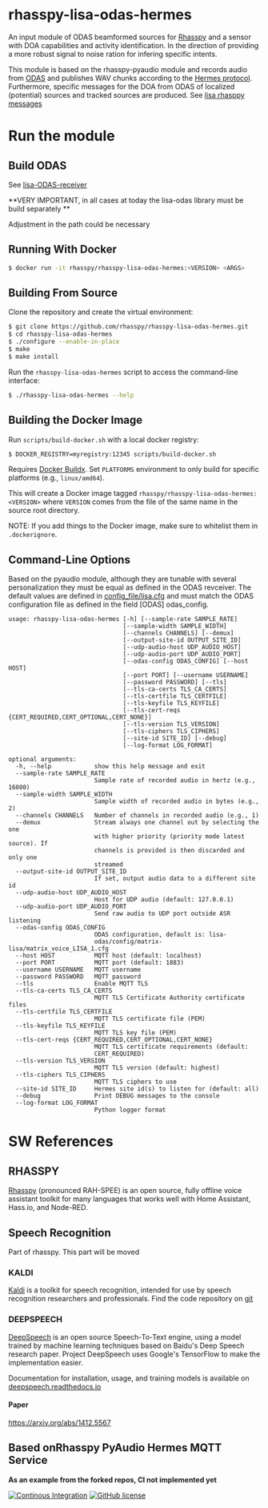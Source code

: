 # rhasspy-lisa-odas-hermes

An input module of ODAS beamformed sources for [Rhasspy](https://rhasspy.readthedocs.io/en/latest/#services)  and a sensor with DOA capabilities and activity identification. In the direction of providing a more robust signal to noise ration for  infering specific intents. 

This module is based on the rhasspy-pyaudio module and records audio from [ODAS](https://github.com/introlab/odas) and publishes WAV chunks according to the [Hermes protocol](https://docs.snips.ai/reference/hermes).
Furthermore, specific messages for the DOA from ODAS of localized (potential) sources and tracked sources are produced.
See [lisa rhasppy messages](https://github.com/lawrence-iviani/rhasspy-lisa-odas-hermes/blob/master/lisa/rhasppy_messages.py)

# Run the module

## Build ODAS

See [lisa-ODAS-receiver](https://github.com/lawrence-iviani/rhasspy-lisa-odas-hermes/tree/master/lisa-odas/demo/lisa-ODAS-receiver)

**VERY IMPORTANT, in all cases at today the lisa-odas library must be build separately **

Adjustment in the path could be necessary

## Running With Docker

```bash
$ docker run -it rhasspy/rhasspy-lisa-odas-hermes:<VERSION> <ARGS>
```

## Building From Source

Clone the repository and create the virtual environment:

```bash
$ git clone https://github.com/rhasspy/rhasspy-lisa-odas-hermes.git
$ cd rhasspy-lisa-odas-hermes
$ ./configure --enable-in-place
$ make
$ make install
```

Run the `rhasspy-lisa-odas-hermes` script to access the command-line interface:

```bash
$ ./rhasspy-lisa-odas-hermes --help
```

## Building the Docker Image

Run `scripts/build-docker.sh` with a local docker registry:

```bash
$ DOCKER_REGISTRY=myregistry:12345 scripts/build-docker.sh
```

Requires [Docker Buildx](https://docs.docker.com/buildx/working-with-buildx/). Set `PLATFORMS` environment to only build for specific platforms (e.g., `linux/amd64`).

This will create a Docker image tagged `rhasspy/rhasspy-lisa-odas-hermes:<VERSION>` where `VERSION` comes from the file of the same name in the source root directory.

NOTE: If you add things to the Docker image, make sure to whitelist them in `.dockerignore`.

## Command-Line Options

Based on the pyaudio module, although they are tunable with several personalization they must be equal as defined in the ODAS revceiver. The default values are defined in [config_file/lisa.cfg](https://github.com/lawrence-iviani/rhasspy-lisa-odas-hermes/blob/master/config_file/lisa.cfg) and must match the ODAS configuration file as defined in the field [ODAS] odas_config.

```
usage: rhasspy-lisa-odas-hermes [-h] [--sample-rate SAMPLE_RATE]
                                [--sample-width SAMPLE_WIDTH]
                                [--channels CHANNELS] [--demux]
                                [--output-site-id OUTPUT_SITE_ID]
                                [--udp-audio-host UDP_AUDIO_HOST]
                                [--udp-audio-port UDP_AUDIO_PORT]
                                [--odas-config ODAS_CONFIG] [--host HOST]
                                [--port PORT] [--username USERNAME]
                                [--password PASSWORD] [--tls]
                                [--tls-ca-certs TLS_CA_CERTS]
                                [--tls-certfile TLS_CERTFILE]
                                [--tls-keyfile TLS_KEYFILE]
                                [--tls-cert-reqs {CERT_REQUIRED,CERT_OPTIONAL,CERT_NONE}]
                                [--tls-version TLS_VERSION]
                                [--tls-ciphers TLS_CIPHERS]
                                [--site-id SITE_ID] [--debug]
                                [--log-format LOG_FORMAT]

optional arguments:
  -h, --help            show this help message and exit
  --sample-rate SAMPLE_RATE
                        Sample rate of recorded audio in hertz (e.g., 16000)
  --sample-width SAMPLE_WIDTH
                        Sample width of recorded audio in bytes (e.g., 2)
  --channels CHANNELS   Number of channels in recorded audio (e.g., 1)
  --demux               Stream always one channel out by selecting the one
                        with higher priority (priority mode latest source). If
                        channels is provided is then discarded and only one
                        streamed
  --output-site-id OUTPUT_SITE_ID
                        If set, output audio data to a different site id
  --udp-audio-host UDP_AUDIO_HOST
                        Host for UDP audio (default: 127.0.0.1)
  --udp-audio-port UDP_AUDIO_PORT
                        Send raw audio to UDP port outside ASR listening
  --odas-config ODAS_CONFIG
                        ODAS configuration, default is: lisa-
                        odas/config/matrix-lisa/matrix_voice_LISA_1.cfg
  --host HOST           MQTT host (default: localhost)
  --port PORT           MQTT port (default: 1883)
  --username USERNAME   MQTT username
  --password PASSWORD   MQTT password
  --tls                 Enable MQTT TLS
  --tls-ca-certs TLS_CA_CERTS
                        MQTT TLS Certificate Authority certificate files
  --tls-certfile TLS_CERTFILE
                        MQTT TLS certificate file (PEM)
  --tls-keyfile TLS_KEYFILE
                        MQTT TLS key file (PEM)
  --tls-cert-reqs {CERT_REQUIRED,CERT_OPTIONAL,CERT_NONE}
                        MQTT TLS certificate requirements (default:
                        CERT_REQUIRED)
  --tls-version TLS_VERSION
                        MQTT TLS version (default: highest)
  --tls-ciphers TLS_CIPHERS
                        MQTT TLS ciphers to use
  --site-id SITE_ID     Hermes site id(s) to listen for (default: all)
  --debug               Print DEBUG messages to the console
  --log-format LOG_FORMAT
                        Python logger format

```

# SW References 

## RHASSPY 

[Rhasspy](https://rhasspy.readthedocs.io/en/latest/) (pronounced RAH-SPEE) is an open source, fully offline voice assistant toolkit for many languages that works well with Home Assistant, Hass.io, and Node-RED.

## Speech Recognition

Part of rhasspy. This part will be moved

### KALDI 

[Kaldi](https://kaldi-asr.org/) is a toolkit for speech recognition, intended for use by speech recognition researchers and professionals. Find the code repository on [git](http://github.com/kaldi-asr/kaldi)

### DEEPSPEECH

[DeepSpeech](https://github.com/mozilla/DeepSpeech) is an open source Speech-To-Text engine, using a model trained by machine learning techniques based on Baidu's Deep Speech research paper. Project DeepSpeech uses Google's TensorFlow to make the implementation easier.

Documentation for installation, usage, and training models is available on [deepspeech.readthedocs.io](http://deepspeech.readthedocs.io/?badge=latest)

#### Paper

https://arxiv.org/abs/1412.5567


## Based onRhasspy PyAudio Hermes MQTT Service

**As an example from the forked repos, CI not implemented yet**

[![Continous Integration](https://github.com/rhasspy/rhasspy-microphone-pyaudio-hermes/workflows/Tests/badge.svg)](https://github.com/rhasspy/rhasspy-microphone-pyaudio-hermes/actions)
[![GitHub license](https://img.shields.io/github/license/rhasspy/rhasspy-microphone-pyaudio-hermes.svg)](https://github.com/rhasspy/rhasspy-microphone-pyaudio-hermes/blob/master/LICENSE)

